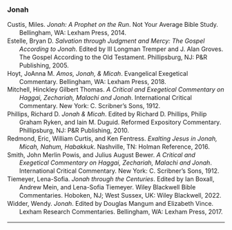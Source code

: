 ### Jonah

<div class="csl-bib-body" style="line-height: 1.35; margin-left: 2em; text-indent:-2em;">
  <div class="csl-entry">Custis, Miles. <i>Jonah: A Prophet on the Run</i>. Not Your Average Bible Study. Bellingham, WA: Lexham Press, 2014.</div>
  <span class="Z3988" title="url_ver=Z39.88-2004&amp;ctx_ver=Z39.88-2004&amp;rfr_id=info%3Asid%2Fzotero.org%3A2&amp;rft_val_fmt=info%3Aofi%2Ffmt%3Akev%3Amtx%3Abook&amp;rft.genre=book&amp;rft.btitle=Jonah%3A%20A%20Prophet%20on%20the%20Run&amp;rft.place=Bellingham%2C%20WA&amp;rft.publisher=Lexham%20Press&amp;rft.series=Not%20Your%20Average%20Bible%20Study&amp;rft.aufirst=Miles&amp;rft.aulast=Custis&amp;rft.au=Miles%20Custis&amp;rft.date=2014"></span>
  <div class="csl-entry">Estelle, Bryan D. <i>Salvation through Judgment and Mercy: The Gospel According to Jonah</i>. Edited by III Longman Tremper and J. Alan Groves. The Gospel According to the Old Testament. Phillipsburg, NJ: P&amp;R Publishing, 2005.</div>
  <span class="Z3988" title="url_ver=Z39.88-2004&amp;ctx_ver=Z39.88-2004&amp;rfr_id=info%3Asid%2Fzotero.org%3A2&amp;rft_val_fmt=info%3Aofi%2Ffmt%3Akev%3Amtx%3Abook&amp;rft.genre=book&amp;rft.btitle=Salvation%20through%20Judgment%20and%20Mercy%3A%20The%20Gospel%20according%20to%20Jonah&amp;rft.place=Phillipsburg%2C%20NJ&amp;rft.publisher=P%26R%20Publishing&amp;rft.series=The%20Gospel%20according%20to%20the%20Old%20Testament&amp;rft.aufirst=Bryan%20D.&amp;rft.aulast=Estelle&amp;rft.au=Bryan%20D.%20Estelle&amp;rft.au=III%2C%20Tremper%20Longman&amp;rft.au=J.%20Alan%20Groves&amp;rft.date=2005"></span>
  <div class="csl-entry">Hoyt, JoAnna M. <i>Amos, Jonah, &amp; Micah</i>. Evangelical Exegetical Commentary. Bellingham, WA: Lexham Press, 2018.</div>
  <span class="Z3988" title="url_ver=Z39.88-2004&amp;ctx_ver=Z39.88-2004&amp;rfr_id=info%3Asid%2Fzotero.org%3A2&amp;rft_val_fmt=info%3Aofi%2Ffmt%3Akev%3Amtx%3Abook&amp;rft.genre=book&amp;rft.btitle=Amos%2C%20Jonah%2C%20%26%20Micah&amp;rft.place=Bellingham%2C%20WA&amp;rft.publisher=Lexham%20Press&amp;rft.series=Evangelical%20Exegetical%20Commentary&amp;rft.aufirst=JoAnna%20M.&amp;rft.aulast=Hoyt&amp;rft.au=JoAnna%20M.%20Hoyt&amp;rft.date=2018"></span>
  <div class="csl-entry">Mitchell, Hinckley Gilbert Thomas. <i>A Critical and Exegetical Commentary on Haggai, Zechariah, Malachi and Jonah</i>. International Critical Commentary. New York: C. Scribner’s Sons, 1912.</div>
  <span class="Z3988" title="url_ver=Z39.88-2004&amp;ctx_ver=Z39.88-2004&amp;rfr_id=info%3Asid%2Fzotero.org%3A2&amp;rft_val_fmt=info%3Aofi%2Ffmt%3Akev%3Amtx%3Abook&amp;rft.genre=book&amp;rft.btitle=A%20critical%20and%20exegetical%20commentary%20on%20Haggai%2C%20Zechariah%2C%20Malachi%20and%20Jonah&amp;rft.place=New%20York&amp;rft.publisher=C.%20Scribner%E2%80%99s%20Sons&amp;rft.series=International%20Critical%20Commentary&amp;rft.aufirst=Hinckley%20Gilbert%20Thomas&amp;rft.aulast=Mitchell&amp;rft.au=Hinckley%20Gilbert%20Thomas%20Mitchell&amp;rft.date=1912"></span>
  <div class="csl-entry">Phillips, Richard D. <i>Jonah &amp; Micah</i>. Edited by Richard D. Phillips, Philip Graham Ryken, and Iain M. Duguid. Reformed Expository Commentary. Phillipsburg, NJ: P&amp;R Publishing, 2010.</div>
  <span class="Z3988" title="url_ver=Z39.88-2004&amp;ctx_ver=Z39.88-2004&amp;rfr_id=info%3Asid%2Fzotero.org%3A2&amp;rft_val_fmt=info%3Aofi%2Ffmt%3Akev%3Amtx%3Abook&amp;rft.genre=book&amp;rft.btitle=Jonah%20%26%20Micah&amp;rft.place=Phillipsburg%2C%20NJ&amp;rft.publisher=P%26R%20Publishing&amp;rft.series=Reformed%20Expository%20Commentary&amp;rft.aufirst=Richard%20D.&amp;rft.aulast=Phillips&amp;rft.au=Richard%20D.%20Phillips&amp;rft.au=Richard%20D.%20Phillips&amp;rft.au=Philip%20Graham%20Ryken&amp;rft.au=Iain%20M.%20Duguid&amp;rft.date=2010"></span>
  <div class="csl-entry">Redmond, Eric, William Curtis, and Ken Fentress. <i>Exalting Jesus in Jonah, Micah, Nahum, Habakkuk</i>. Nashville, TN: Holman Reference, 2016.</div>
  <span class="Z3988" title="url_ver=Z39.88-2004&amp;ctx_ver=Z39.88-2004&amp;rfr_id=info%3Asid%2Fzotero.org%3A2&amp;rft_val_fmt=info%3Aofi%2Ffmt%3Akev%3Amtx%3Abook&amp;rft.genre=book&amp;rft.btitle=Exalting%20Jesus%20in%20Jonah%2C%20Micah%2C%20Nahum%2C%20Habakkuk&amp;rft.place=Nashville%2C%20TN&amp;rft.publisher=Holman%20Reference&amp;rft.aufirst=Eric&amp;rft.aulast=Redmond&amp;rft.au=Eric%20Redmond&amp;rft.au=William%20Curtis&amp;rft.au=Ken%20Fentress&amp;rft.date=2016"></span>
  <div class="csl-entry">Smith, John Merlin Powis, and Julius August Bewer. <i>A Critical and Exegetical Commentary on Haggai, Zechariah, Malachi and Jonah</i>. International Critical Commentary. New York: C. Scribner’s Sons, 1912.</div>
  <span class="Z3988" title="url_ver=Z39.88-2004&amp;ctx_ver=Z39.88-2004&amp;rfr_id=info%3Asid%2Fzotero.org%3A2&amp;rft_val_fmt=info%3Aofi%2Ffmt%3Akev%3Amtx%3Abook&amp;rft.genre=book&amp;rft.btitle=A%20critical%20and%20exegetical%20commentary%20on%20Haggai%2C%20Zechariah%2C%20Malachi%20and%20Jonah&amp;rft.place=New%20York&amp;rft.publisher=C.%20Scribner%E2%80%99s%20Sons&amp;rft.series=International%20Critical%20Commentary&amp;rft.aufirst=John%20Merlin%20Powis&amp;rft.aulast=Smith&amp;rft.au=John%20Merlin%20Powis%20Smith&amp;rft.au=Julius%20August%20Bewer&amp;rft.date=1912"></span>
  <div class="csl-entry">Tiemeyer, Lena-Sofia. <i>Jonah through the Centuries</i>. Edited by Ian Boxall, Andrew Mein, and Lena-Sofia Tiemeyer. Wiley Blackwell Bible Commentaries. Hoboken, NJ; West Sussex, UK: Wiley Blackwell, 2022.</div>
  <span class="Z3988" title="url_ver=Z39.88-2004&amp;ctx_ver=Z39.88-2004&amp;rfr_id=info%3Asid%2Fzotero.org%3A2&amp;rft_val_fmt=info%3Aofi%2Ffmt%3Akev%3Amtx%3Abook&amp;rft.genre=book&amp;rft.btitle=Jonah%20through%20the%20Centuries&amp;rft.place=Hoboken%2C%20NJ%3B%20West%20Sussex%2C%20UK&amp;rft.publisher=Wiley%20Blackwell&amp;rft.series=Wiley%20Blackwell%20Bible%20Commentaries&amp;rft.aufirst=Lena-Sofia&amp;rft.aulast=Tiemeyer&amp;rft.au=Lena-Sofia%20Tiemeyer&amp;rft.au=Ian%20Boxall&amp;rft.au=Andrew%20Mein&amp;rft.au=Lena-Sofia%20Tiemeyer&amp;rft.date=2022"></span>
  <div class="csl-entry">Widder, Wendy. <i>Jonah</i>. Edited by Douglas Mangum and Elizabeth Vince. Lexham Research Commentaries. Bellingham, WA: Lexham Press, 2017.</div>
  <span class="Z3988" title="url_ver=Z39.88-2004&amp;ctx_ver=Z39.88-2004&amp;rfr_id=info%3Asid%2Fzotero.org%3A2&amp;rft_val_fmt=info%3Aofi%2Ffmt%3Akev%3Amtx%3Abook&amp;rft.genre=book&amp;rft.btitle=Jonah&amp;rft.place=Bellingham%2C%20WA&amp;rft.publisher=Lexham%20Press&amp;rft.series=Lexham%20Research%20Commentaries&amp;rft.aufirst=Wendy&amp;rft.aulast=Widder&amp;rft.au=Wendy%20Widder&amp;rft.au=Douglas%20Mangum&amp;rft.au=Elizabeth%20Vince&amp;rft.date=2017"></span>
</div>

<hr>
